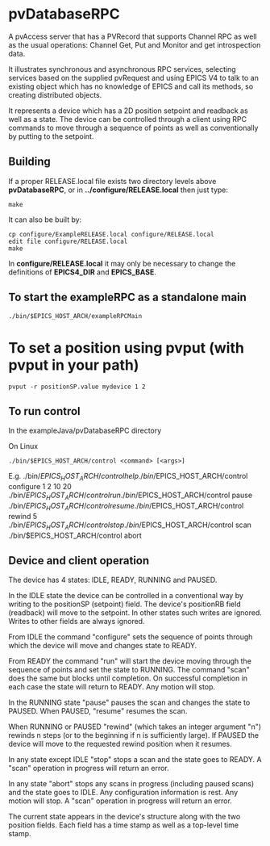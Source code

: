 # pvDatabaseRPC

A pvAccess server that has a PVRecord that supports Channel RPC as well as
the usual operations: Channel Get, Put and Monitor and get introspection
data.

It illustrates synchronous and asynchronous RPC services, selecting services
based on the supplied pvRequest and using EPICS V4 to talk to an existing
object which has no knowledge of EPICS and call its methods, so creating 
distributed objects.

It represents a device which has a 2D position setpoint and readback as well
as a state. The device can be controlled through a client using RPC commands
to move through a sequence of points as well as conventionally by putting to
the setpoint.

## Building

If a proper RELEASE.local file exists two directory levels above **pvDatabaseRPC**,
or in **../configure/RELEASE.local** then just type:

    make

It can also be built by:

    cp configure/ExampleRELEASE.local configure/RELEASE.local
    edit file configure/RELEASE.local
    make

In **configure/RELEASE.local** it may only be necessary to change the definitions
of **EPICS4_DIR** and **EPICS_BASE**.


## To start the exampleRPC as a standalone main

    ./bin/$EPICS_HOST_ARCH/exampleRPCMain

# To set a position using pvput (with pvput in your path)

    pvput -r positionSP.value mydevice 1 2


## To run control

In the exampleJava/pvDatabaseRPC directory

On Linux

    ./bin/$EPICS_HOST_ARCH/control <command> [<args>]

E.g.
    ./bin/$EPICS_HOST_ARCH/control help
    ./bin/$EPICS_HOST_ARCH/control configure 1 2 10 20
    ./bin/$EPICS_HOST_ARCH/control run
    ./bin/$EPICS_HOST_ARCH/control pause
    ./bin/$EPICS_HOST_ARCH/control resume
    ./bin/$EPICS_HOST_ARCH/control rewind 5
    ./bin/$EPICS_HOST_ARCH/control stop
    ./bin/$EPICS_HOST_ARCH/control scan
    ./bin/$EPICS_HOST_ARCH/control abort


## Device and client operation

The device has 4 states: IDLE, READY, RUNNING and PAUSED.

In the IDLE state the device can be controlled in a conventional way by
writing to the positionSP (setpoint) field. The device's positionRB field
(readback) will move to the setpoint. In other states such writes
are ignored. Writes to other fields are always ignored.

From IDLE the command "configure" sets the sequence of points through which
the device will move and changes state to READY.

From READY the command "run" will start the device moving through the sequence
of points and set the state to RUNNING. The command "scan" does the same but
blocks until completion. On successful completion in each case the state will
return to READY. Any motion will stop. 

In the RUNNING state "pause" pauses the scan and changes the state to PAUSED.
When PAUSED, "resume" resumes the scan.

When RUNNING or PAUSED "rewind" (which takes an integer argument "n") rewinds
n steps (or to the beginning if n is sufficiently large). If PAUSED the device
will move to the requested rewind position when it resumes.

In any state except IDLE "stop" stops a scan and the state goes to READY.
A "scan" operation in progress will return an error.

In any state "abort" stops any scans in progress (including paused scans) and
the state goes to IDLE. Any configuration information is rest. Any motion will
stop. A "scan" operation in progress will return an error.


The current state appears in the device's structure along with the two
position fields. Each field has a time stamp as well as a top-level time
stamp.

